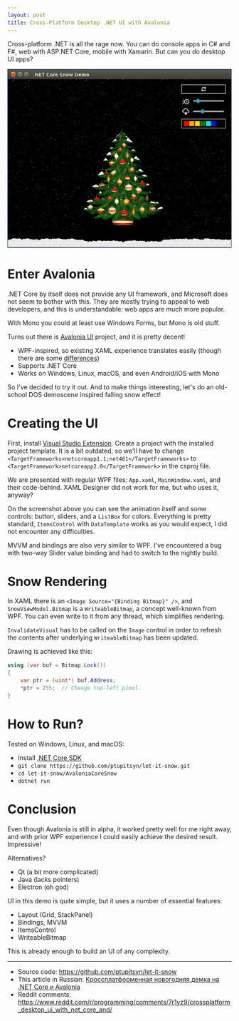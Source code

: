 ```yaml
---
layout: post
title: Cross-Platform Desktop .NET UI with Avalonia
---
```


Cross-platform .NET is all the rage now. You can do console apps in C# and F#, 
web with ASP.NET Core, mobile with Xamarin. But can you do desktop UI apps?

![UI demo gif](../images/let-it-snow-tree.gif)

# Enter Avalonia

.NET Core by itself does not provide any UI framework, and Microsoft does not seem to bother with this.
They are mostly trying to appeal to web developers, and this is understandable: web apps are much more popular.

With Mono you could at least use Windows Forms, but Mono is old stuff.

Turns out there is [Avalonia UI](https://github.com/AvaloniaUI/Avalonia) project, and it is pretty decent!
* WPF-inspired, so existing XAML experience translates easily (though there are some [differences](http://avaloniaui.net/tutorial/from-wpf.html))
* Supports .NET Core
* Works on Windows, Linux, macOS, and even Android/iOS with Mono

So I've decided to try it out. And to make things interesting, let's do an old-school DOS demoscene inspired falling snow effect!

# Creating the UI

First, install [Visual Studio Extension](https://marketplace.visualstudio.com/items?itemName=AvaloniaTeam.AvaloniaforVisualStudio).
Create a project with the installed project template. It is a bit outdated, so we'll have to change 
`<TargetFrameworks>netcoreapp1.1;net461</TargetFrameworks>` to `<TargetFramework>netcoreapp2.0</TargetFramework>` in the csproj file.

We are presented with regular WPF files: `App.xaml`, `MainWindow.xaml`, and their code-behind.
XAML Designer did not work for me, but who uses it, anyway?

On the screenshot above you can see the animation itself and some controls: button, sliders, and a `ListBox` for colors.
Everything is pretty standard, `ItemsControl` with `DataTemplate` works as you would expect, I did not encounter any difficulties.

MVVM and bindings are also very similar to WPF.
I've encountered a bug with two-way Slider value binding and had to switch to the nightly build.

# Snow Rendering

In XAML there is an `<Image Source="{Binding Bitmap}" />`, and `SnowViewModel.Bitmap` is a
`WriteableBitmap`, a concept well-known from WPF. You can even write to it from any thread, which simplifies rendering.

`InvalidateVisual` has to be called on the `Image` control in order to refresh the contents after
underlying `WriteableBitmap` has been updated.

Drawing is achieved like this:

```cs
using (var buf = Bitmap.Lock())
{
    var ptr = (uint*) buf.Address;
    *ptr = 255;  // Change top-left pixel.
}
```

# How to Run?

Tested on Windows, Linux, and macOS:
* Install [.NET Core SDK](https://www.microsoft.com/net/download)
* `git clone https://github.com/ptupitsyn/let-it-snow.git`
* `cd let-it-snow/AvaloniaCoreSnow`
* `dotnet run`


# Conclusion

Even though Avalonia is still in alpha, it worked pretty well for me right away,
and with prior WPF experience I could easily achieve the desired result. Impressive!

Alternatives?
* Qt (a bit more complicated)
* Java (lacks pointers)
* Electron (oh god)

UI in this demo is quite simple, but it uses a number of essential features:
* Layout (Grid, StackPanel)
* Bindings, MVVM
* ItemsControl
* WriteableBitmap

This is already enough to build an UI of any complexity.

---
* Source code: https://github.com/ptupitsyn/let-it-snow
* This article in Russian: [Кроссплатформенная новогодняя демка на .NET Core и Avalonia](https://habrahabr.ru/post/345708/)
* Reddit comments: https://www.reddit.com/r/programming/comments/7r1yz9/crossplatform_desktop_ui_with_net_core_and/